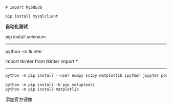 ```
# import MySQLdb

pip install mysqlclient
```

**自动化测试**

pip install selenium



----------------

python -m tkinter

import tkinter
from tkinter import *



---------

```powershell
python -m pip install --user numpy scipy matplotlib ipython jupyter pandas sympy nose
```



```
python -m pip install -U pip setuptools
python -m pip install matplotlib
```

 添加官方镜像

